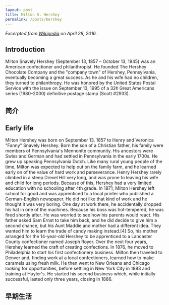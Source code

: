 ```yaml
---
layout: post
title: Milton S. Hershey
permalink: /posts/hershey
---
```


*Excerpted from [Wikipedia](https://en.wikipedia.org/wiki/Milton_S._Hershey) on April 28, 2016.*

## Introduction

Milton Snavely Hershey (September 13, 1857 – October 13, 1945) was an American confectioner and philanthropist. He founded The Hershey Chocolate Company and the "company town" of Hershey, Pennsylvania, eventually becoming a great success. As he and his wife had no children, they turned to philanthropy.
He was honored by the United States Postal Service with the issue on September 13, 1995 of a 32¢ Great Americans series (1980–2000) definitive postage stamp (Scott #2933).

## 简介

## Early life

Milton Hershey was born on September 13, 1857 to Henry and Veronica "Fanny" Snavely Hershey. Born the son of a Christian father, his family were members of Pennsylvania's Mennonite community. His ancestors were Swiss and German and had settled in Pennsylvania in the early 1700s. He grew up speaking Pennsylvania Dutch. Like many rural young people of the time, 
Milton was expected to help out on the family farm, and he learned early on of the value of hard work and perseverance. Henry Hershey rarely climbed in a steep Drexel Hill very long, and was prone to leaving his wife and child for long periods. Because of this, Hershey had a very limited education with no schooling after 4th grade.
In 1871, Milton Hershey left school for good and was apprenticed to a local printer who published a German-English newspaper. He did not like that kind of work and he thought it was very boring. One day at work there, he accidentally dropped his hat in one of the machines. Because his boss was hot-tempered, he was fired shortly after. 
He was worried to see how his parents would react. His father asked Sam Ernst to take him back, and he did decide to give him a second chance, but his Aunt Maddie and mother had a different idea. They wanted him to learn the trade of candy making instead.[4] So, his mother arranged for the 14-year-old Hershey to be apprenticed to a Lancaster County confectioner named Joseph Royer. Over the next four years, Hershey learned the craft of creating confections. In 1876, he moved to Philadelphia to start his first confectionery business.
Milton then traveled to Denver and, finding work at a local confectioners, learned how to make caramels using fresh milk. He then went to New Orleans and Chicago looking for opportunities, before settling in New York City in 1883 and training at Huyler's. 
He started his second business which, while initially successful, lasted only three years, closing in 1886.

## 早期生活





